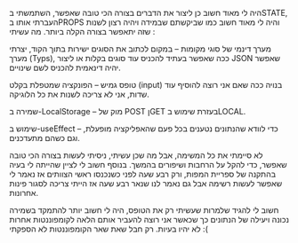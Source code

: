 היה לי מאוד חשוב כן ליצור את הדברים בצורה הכי טובה שאפשר, השתמשתי בSTATE, העברתי אותו בPROPS והיה לי מאוד חשוב כמו שביקשתם שבמידה ויהיה רצון לשנות שזה יתאפשר בצורה הקלה ביותר.
מה עשיתי :

מערך דינמי של סוגי מקומות – במקום לכתוב את הסוגים ישירות בתוך הקוד, יצרתי מערך (Typs), ככה שאפשר בעתיד להכניס עוד סוגים בקלות או ליצור JSON שאפשר יהיה דינאמית להכניס לשם שינויים.

טופס גמיש – הפונקציה שמטפלת בקלט (input) בנויה ככה שאם אני רוצה להוסיף עוד שדות, אני לא צריכה לשנות את כל הלוגיקה.

שמירה ב-LocalStorage – מוק של POST ןGET בעזרת שימוש בLOCAL. 

שימוש ב-useEffect – כדי לוודא שהנתונים נטענים בכל פעם שהאפליקציה מופעלת, וגם כשהם מתעדכנים.

לא סיימתי את כל המשימה, אבל מה שכן עשיתי, ניסיתי לעשות בצורה הכי טובה שאפשר, כדי להקל על הרחבות ושיפורים בהמשך.
בנוסף חשוב לי לציין שהייתה לי בעיה בהתקנה של ספריית המפות, ורק רבע שעה לפני כשנכנסו ראשי הצוותים אז נאמר לי שאפשר לעשות רשימה אבל גם נאמר לנו שנאר רבע שעה אז הייתי צריכה לסגור פינות אחרונות.

חשוב לי להגיד שלמרות שעשיתי רק את הטופס, היה לי חשוב יותר להתמקד בשמירה נכונה ויעילה של הנתונים כך שכאשר אני רוצה להעביר אותם הלאה לקומפוננטות אחרות לא יהיו בעיות.
רק חבל שאת שאר הקומפוננטות לא הספקתי :(
